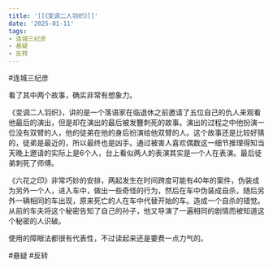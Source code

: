 ```yaml
---
title: '[[《变调二人羽织》]]'
date: '2025-01-11'
tags:
- 连城三纪彦
- 悬疑
- 反转
---
```

#连城三纪彦

看了其中两个故事，确实非常有想象力。

《变调二人羽织》，讲的是一个落语家在临退休之前邀请了五位自己的仇人来观看他最后的演出，但是却在演出的最后被发簪刺死的故事。演出的过程之中他扮演一位没有双臂的人，他的徒弟在他的身后扮演给他双臂的人。这个故事还是比较好猜的，徒弟是最近的，所以最终也是凶手。通过被害人喜欢偶数这一细节推理得知当天晚上邀请的实际上是6个人，台上看似两人的表演其实是一个人在表演。最后徒弟刺死了师傅。

《六花之印》非常巧妙的安排，两起发生在时间跨度可能有40年的案件，伪装成为另外一个人，进入车中，做出一些奇怪的行为，然后在车中伪装成自杀，随后另外一辆相同的车出现，原来死亡的人在车中代替开始的车。造成一个自杀的错觉。从前的车夫将这个秘密告知了自己的孙子，他又导演了一遍相同的剧情而被知道这个秘密的人识破。

使用的障眼法都很有代表性，不过读起来还是要费一点力气的。

#悬疑 #反转
